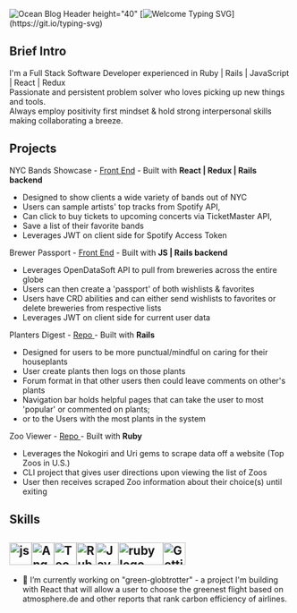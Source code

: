 

![Ocean Blog Header height="40"]( https://user-images.githubusercontent.com/38093481/149448114-63128adf-ab00-42bb-a7f5-d044dc9e2711.png)
[![Welcome Typing SVG](https://readme-typing-svg.herokuapp.com/?lines=Hi+there+👋;I'm+Ben,+thanks+for+stopping+by!;)](https://git.io/typing-svg)

## Brief Intro

I'm a Full Stack Software Developer experienced in Ruby | Rails | JavaScript | React | Redux <br/>
Passionate and persistent problem solver who loves picking up new things and tools. <br/>
Always employ positivity first mindset & hold strong interpersonal skills making collaborating a breeze. <br/>


## Projects

NYC Bands Showcase - <a href="https://github.com/ParishBen/nyc-bands-showcase">Front End</a> - Built with **React | Redux | Rails backend**  <br/>
* Designed to show clients a wide variety of bands out of NYC
* Users can sample artists' top tracks from Spotify API,
* Can click to buy tickets to upcoming concerts via TicketMaster API,
* Save a list of their favorite bands
* Leverages JWT on client side for Spotify Access Token

Brewer Passport - <a href="https://github.com/ParishBen/brewer-passport-frontend"> Front End</a> - Built with **JS | Rails backend** <br/>
* Leverages OpenDataSoft API to pull from breweries across the entire globe
* Users can then create a 'passport' of both wishlists & favorites
* Users have CRD abilities and can either send wishlists to favorites or delete breweries from respective lists
* Leverages JWT on client side for current user data 

Planters Digest - <a href="https://github.com/ParishBen/planters-digest"> Repo </a> - Built with **Rails** <br/>
* Designed for users to be more punctual/mindful on caring for their houseplants
* User create plants then logs on those plants
* Forum format in that other users then could leave comments on other's plants
* Navigation bar holds helpful pages that can take the user to most 'popular' or commented on plants;
* or to the Users with the most plants in the system

Zoo Viewer - <a href="https://github.com/ParishBen/zooviewer"> Repo </a> - Built with **Ruby** <br/>
* Leverages the Nokogiri and Uri gems to scrape data off a website (Top Zoos in U.S.)
* CLI project that gives user directions upon viewing the list of Zoos
* User then receives scraped Zoo information about their choice(s) until exiting

## Skills
<img  width="40" height="40" alt="js" src="https://encrypted-tbn0.gstatic.com/images?q=tbn:ANd9GcRjLOl37j9vmgSQ0gJIOlgvKfMI-Z1QALBTmQ&amp;usqp=CAU"><img  width="40" height="40" alt="Angular" src="https://encrypted-tbn0.gstatic.com/images?q=tbn:ANd9GcSF_3qKnE2ZDQqDBmS4FJLpDX4MksNzEReuYQ&usqp=CAU"><img  width="40" height="40" alt="Technologies - DevScale" src="https://encrypted-tbn0.gstatic.com/images?q=tbn:ANd9GcSlawpE5ldojm1vfYxWsEBxca5L3joRRTKhvg&amp;usqp=CAU"><img src="https://rebornix.gallerycdn.vsassets.io/extensions/rebornix/ruby/0.28.1/1610064136833/Microsoft.VisualStudio.Services.Icons.Default" style="width: 35px; height: 40px; margin: 0px;" alt="Ruby"><img width="40" height="40" alt="Java" src="https://encrypted-tbn0.gstatic.com/images?q=tbn:ANd9GcTCxVv6Y_5uTx2pJWo07agw5asXwwvRSPYkJg&usqp=CAU"><img width="80" height="40" alt="ruby logo transparent - Google Search | Ruby on rails, Rails, Web  application" src="https://encrypted-tbn0.gstatic.com/images?q=tbn:ANd9GcTL5Eh9crrHvHDo63s23IFobVVH3mQZ-zWITw&amp;usqp=CAU"><img width="40" height="40" alt="Getting Started With Redux: Why Redux?" src="https://encrypted-tbn0.gstatic.com/images?q=tbn:ANd9GcQZAW6CF0IHyTuszK7mSP0nC6UlZTO0XGP1OA&amp;usqp=CAU">
---
- 🔭 I’m currently working on "green-globtrotter" - a project I'm building with React that will allow a user to choose the greenest flight based on atmosphere.de and other reports that rank carbon efficiency of airlines. 
<!--
**ParishBen/ParishBen** is a ✨ _special_ ✨ repository because its `README.md` (this file) appears on your GitHub profile.

Here are some ideas to get you started:


- 🌱 I’m currently learning ...
- 👯 I’m looking to collaborate on ...
- 🤔 I’m looking for help with ...
- 💬 Ask me about ...
- 📫 How to reach me: ...
- 😄 Pronouns: ...
- ⚡ Fun fact: ...
-->
